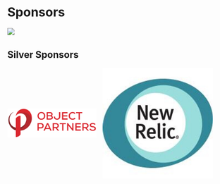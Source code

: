 # Sponsors
<img src="http://www.vividseats.com/v3/images/sprites/VividSeats_@2X.png" style="border: none;background-color:white; width: 1000px"/>


## Silver Sponsors
<div>
	<img src="images/2015-OPI-Logo-Stacked.png" style="background: white; border: none; width: 40%; margin-right: 10px; vertical-align: middle;" />
	<img src="images/newrelic.jpeg" style="height: 250px; vertical-align: middle;"/>
</div>
